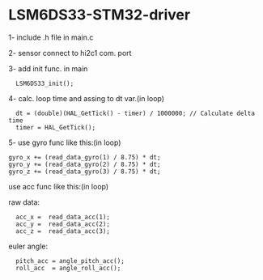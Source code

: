 # LSM6DS33-STM32-driver

1- include .h file in main.c 

2- sensor connect to hi2c1 com. port

3- add init func. in main 

	  LSM6DS33_init();

4- calc. loop time and assing to dt var.(in loop)

	  dt = (double)(HAL_GetTick() - timer) / 1000000; // Calculate delta time
	  timer = HAL_GetTick();
    
    
5- use gyro func like this:(in loop) 
    
    gyro_x += (read_data_gyro(1) / 8.75) * dt;
    gyro_y += (read_data_gyro(2) / 8.75) * dt;
    gyro_z += (read_data_gyro(3) / 8.75) * dt;
    
   use acc func like this:(in loop)
   	
   raw data:
   
  	  acc_x =  read_data_acc(1);
	  acc_y =  read_data_acc(2);
	  acc_z =  read_data_acc(3);
	  
   euler angle:
   
	  pitch_acc = angle_pitch_acc();
	  roll_acc  = angle_roll_acc();
